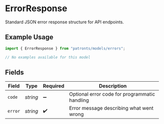 # ErrorResponse

Standard JSON error response structure for API endpoints.

## Example Usage

```typescript
import { ErrorResponse } from "patronts/models/errors";

// No examples available for this model
```

## Fields

| Field                                         | Type                                          | Required                                      | Description                                   |
| --------------------------------------------- | --------------------------------------------- | --------------------------------------------- | --------------------------------------------- |
| `code`                                        | *string*                                      | :heavy_minus_sign:                            | Optional error code for programmatic handling |
| `error`                                       | *string*                                      | :heavy_check_mark:                            | Error message describing what went wrong      |